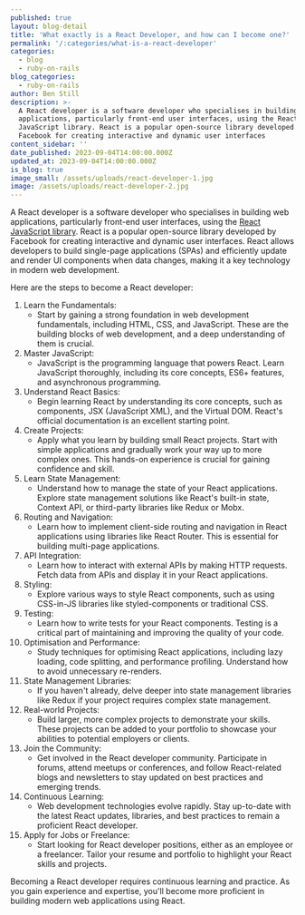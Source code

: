 ```yaml
---
published: true
layout: blog-detail
title: 'What exactly is a React Developer, and how can I become one?'
permalink: '/:categories/what-is-a-react-developer'
categories:
  - blog
  - ruby-on-rails
blog_categories:
  - ruby-on-rails
author: Ben Still
description: >-
  A React developer is a software developer who specialises in building web
  applications, particularly front-end user interfaces, using the React
  JavaScript library. React is a popular open-source library developed by
  Facebook for creating interactive and dynamic user interfaces
content_sidebar: ''
date_published: 2023-09-04T14:00:00.000Z
updated_at: 2023-09-04T14:00:00.000Z
is_blog: true
image_small: /assets/uploads/react-developer-1.jpg
image: /assets/uploads/react-developer-2.jpg
---
```


A React developer is a software developer who specialises in building web applications, particularly front-end user interfaces, using the [React JavaScript library](/technology/reactJS/ "React"). React is a popular open-source library developed by Facebook for creating interactive and dynamic user interfaces. React allows developers to build single-page applications (SPAs) and efficiently update and render UI components when data changes, making it a key technology in modern web development.

Here are the steps to become a React developer:

1. Learn the Fundamentals:
   * Start by gaining a strong foundation in web development fundamentals, including HTML, CSS, and JavaScript. These are the building blocks of web development, and a deep understanding of them is crucial.
2. Master JavaScript:
   * JavaScript is the programming language that powers React. Learn JavaScript thoroughly, including its core concepts, ES6+ features, and asynchronous programming.
3. Understand React Basics:
   * Begin learning React by understanding its core concepts, such as components, JSX (JavaScript XML), and the Virtual DOM. React's official documentation is an excellent starting point.
4. Create Projects:
   * Apply what you learn by building small React projects. Start with simple applications and gradually work your way up to more complex ones. This hands-on experience is crucial for gaining confidence and skill.
5. Learn State Management:
   * Understand how to manage the state of your React applications. Explore state management solutions like React's built-in state, Context API, or third-party libraries like Redux or Mobx.
6. Routing and Navigation:
   * Learn how to implement client-side routing and navigation in React applications using libraries like React Router. This is essential for building multi-page applications.
7. API Integration:
   * Learn how to interact with external APIs by making HTTP requests. Fetch data from APIs and display it in your React applications.
8. Styling:
   * Explore various ways to style React components, such as using CSS-in-JS libraries like styled-components or traditional CSS.
9. Testing:
   * Learn how to write tests for your React components. Testing is a critical part of maintaining and improving the quality of your code.
10. Optimisation and Performance:
    * Study techniques for optimising React applications, including lazy loading, code splitting, and performance profiling. Understand how to avoid unnecessary re-renders.
11. State Management Libraries:
    * If you haven't already, delve deeper into state management libraries like Redux if your project requires complex state management.
12. Real-world Projects:
    * Build larger, more complex projects to demonstrate your skills. These projects can be added to your portfolio to showcase your abilities to potential employers or clients.
13. Join the Community:
    * Get involved in the React developer community. Participate in forums, attend meetups or conferences, and follow React-related blogs and newsletters to stay updated on best practices and emerging trends.
14. Continuous Learning:
    * Web development technologies evolve rapidly. Stay up-to-date with the latest React updates, libraries, and best practices to remain a proficient React developer.
15. Apply for Jobs or Freelance:
    * Start looking for React developer positions, either as an employee or a freelancer. Tailor your resume and portfolio to highlight your React skills and projects.

Becoming a React developer requires continuous learning and practice. As you gain experience and expertise, you'll become more proficient in building modern web applications using React.
